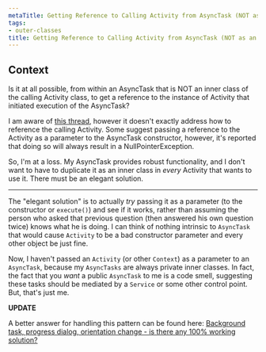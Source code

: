 ```yaml
---
metaTitle: Getting Reference to Calling Activity from AsyncTask (NOT as an inner class)
tags:
- outer-classes
title: Getting Reference to Calling Activity from AsyncTask (NOT as an inner class)
---
```


## Context

Is it at all possible, from within an AsyncTask that is NOT an inner class of the calling Activity class, to get a reference to the instance of Activity that initiated execution of the AsyncTask?


I am aware of [this thread](https://stackoverflow.com/questions/2379233/android-asynctask-in-external-class), however it doesn't exactly address how to reference the calling Activity. Some suggest passing a reference to the Activity as a parameter to the AsyncTask constructor, however, it's reported that doing so will always result in a NullPointerException.


So, I'm at a loss. My AsyncTask provides robust functionality, and I don't want to have to duplicate it as an inner class in *every* Activity that wants to use it. There must be an elegant solution.



---

The "elegant solution" is to actually *try* passing it as a parameter (to the constructor or `execute()`) and see if it works, rather than assuming the person who asked that previous question (then answered his own question twice) knows what he is doing. I can think of nothing intrinsic to `AsyncTask` that would cause `Activity` to be a bad constructor parameter and every other object be just fine.


Now, I haven't passed an `Activity` (or other `Context`) as a parameter to an `AsyncTask`, because my `AsyncTasks` are always private inner classes. In fact, the fact that you *want* a public `AsyncTask` to me is a code smell, suggesting these tasks should be mediated by a `Service` or some other control point. But, that's just me.


**UPDATE**


A better answer for handling this pattern can be found here: [Background task, progress dialog, orientation change - is there any 100% working solution?](https://stackoverflow.com/questions/3821423/background-task-progress-dialog-orientation-change-is-there-any-100-working/3821998#3821998)

